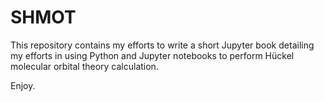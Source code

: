 # SHMOT

This repository contains my efforts to write a short Jupyter book detailing my efforts in using Python and Jupyter notebooks to perform Hückel molecular orbital theory calculation.

Enjoy.